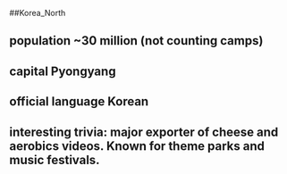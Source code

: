 ##Korea_North
## population ~30 million (not counting camps) 


## capital Pyongyang

 
## official language Korean


## interesting trivia: major exporter of cheese and aerobics videos. Known for theme parks and music festivals. 



